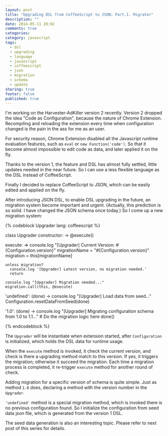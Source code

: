 ```yaml
---
layout: post
title: "Upgrading DSL from CoffeeScript to JSON: Part.1. Migrator"
description: ""
date: 2014-05-11 20:02
comments: true
categories: 
category: javascript
tags: 
  - dsl
  - upgrading
  - language
  - javascript
  - coffeescript
  - json
  - migration
  - schema
  - update  
sharing: true
footer: false
published: true
---
```


I'm working on the Harvester-AdKiller version 2 recently. Version 2 dropped the idea "Code as Configuration", because the nature of Chrome Extension. Recompiling and reloading the extension every time when configuration changed is the pain in the ass for me as an user.

For security reason, Chrome Extension disabled all the Javascript runtime evaluation features, such as `eval` or `new Function('code')`. So that it become almost impossible to edit code as data, and later applied it on the fly.

Thanks to the version 1, the feature and DSL has almost fully settled, little updates needed in the near future. So I can use a less flexible language as the DSL instead of CoffeeScript. 

Finally I decided to replace CoffeeScript to JSON, which can be easily edited and applied on the fly. 

After introducing JSON DSL, to enable DSL upgrading in the future, an migration system become important and urgent. (Actually, this prediction is so solid. I have changed the JSON schema once today.) So I come up a new migration system:

{% codeblock Upgrader lang: coffeescript %}

class Upgrader
  constructor: ->
    @execute()

  execute: =>
    console.log "[Upgrader] Current Version: #{Configuration.version}"
    migrationName = "#{Configuration.version}"
    migration = this[migrationName]

    unless migration?
      console.log '[Upgrader] Latest version, no migration needed.'
      return

    console.log "[Upgrader] Migration needed..."
    migration.call(this, @execute)

  'undefined': (done) ->
    console.log "[Upgrader] Load data from seed..."
    Configuration.resetDataFromSeed(done)

  '1.0': (done) ->
    console.log "[Upgrader] Migrating configuration schema from 1.0 to 1.1..."
    # Do the migration logic here
    done() 

{% endcodeblock %}

The `Upgrader` will be instantiate when extension started, after `Configuration` is initialized, which holds the DSL data for runtime usage. 

When the `execute` method is invoked, it check the current version, and check is there a upgrading method match to this version. If yes, it triggers the migration; otherwise it succeed the migration. Each time a migration process is completed, it re-trigger `execute` method for another round of check.

Adding migration for a specific version of schema is quite simple. Just as method `1.0` does, declaring a method with the version number in the `Upgrader`.

`'undefined'` method is a special migration method, which is invoked there is no previous configuration found. So I initialize the configuration from seed data json file, which is generated from the version 1 DSL. 

The seed data generation is also an interesting topic. Please refer to next post of this series for details.

